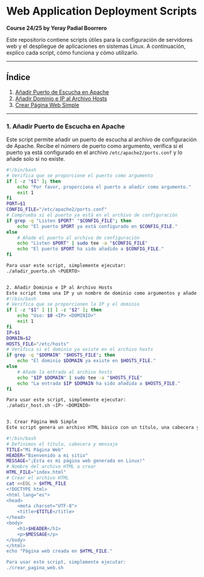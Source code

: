 # Web Application Deployment Scripts

**Course 24/25 by Yeray Padial Boorrero**

Este repositorio contiene scripts útiles para la configuración de servidores web y el despliegue de aplicaciones en sistemas Linux. A continuación, explico cada script, cómo funciona y cómo utilizarlo.

---

## Índice

1. [Añadir Puerto de Escucha en Apache](#1-añadir-puerto-de-escucha-en-apache)
2. [Añadir Dominio e IP al Archivo Hosts](#2-añadir-dominio-e-ip-al-archivo-hosts)
3. [Crear Página Web Simple](#3-crear-página-web-simple)

---

### 1. Añadir Puerto de Escucha en Apache

Este script permite añadir un puerto de escucha al archivo de configuración de Apache. Recibe el número de puerto como argumento, verifica si el puerto ya está configurado en el archivo `/etc/apache2/ports.conf` y lo añade solo si no existe.

```bash
#!/bin/bash
# Verifica que se proporcione el puerto como argumento
if [ -z "$1" ]; then
    echo "Por favor, proporciona el puerto a añadir como argumento."
    exit 1
fi
PORT=$1
CONFIG_FILE="/etc/apache2/ports.conf"
# Comprueba si el puerto ya está en el archivo de configuración
if grep -q "Listen $PORT" "$CONFIG_FILE"; then
    echo "El puerto $PORT ya está configurado en $CONFIG_FILE."
else
    # Añade el puerto al archivo de configuración
    echo "Listen $PORT" | sudo tee -a "$CONFIG_FILE"
    echo "El puerto $PORT ha sido añadido a $CONFIG_FILE."
fi

Para usar este script, simplemente ejecutar:
./añadir_puerto.sh <PUERTO>


2. Añadir Dominio e IP al Archivo Hosts
Este script toma una IP y un nombre de dominio como argumentos y añade la entrada al archivo /etc/hosts solo si el dominio no existe ya en el archivo.
#!/bin/bash
# Verifica que se proporcionen la IP y el dominio
if [ -z "$1" ] || [ -z "$2" ]; then
    echo "Uso: $0 <IP> <DOMINIO>"
    exit 1
fi
IP=$1
DOMAIN=$2
HOSTS_FILE="/etc/hosts"
# Verifica si el dominio ya existe en el archivo hosts
if grep -q "$DOMAIN" "$HOSTS_FILE"; then
    echo "El dominio $DOMAIN ya existe en $HOSTS_FILE."
else
    # Añade la entrada al archivo hosts
    echo "$IP $DOMAIN" | sudo tee -a "$HOSTS_FILE"
    echo "La entrada $IP $DOMAIN ha sido añadida a $HOSTS_FILE."
fi

Para usar este script, simplemente ejecutar:
./añadir_host.sh <IP> <DOMINIO>


3. Crear Página Web Simple
Este script genera un archivo HTML básico con un título, una cabecera y un mensaje predeterminados. Es ideal para crear una página web estática de forma rápida.

#!/bin/bash
# Definimos el título, cabecera y mensaje
TITLE="Mi Página Web"
HEADER="Bienvenido a mi sitio"
MESSAGE="¡Esta es mi página web generada en Linux!"
# Nombre del archivo HTML a crear
HTML_FILE="index.html"
# Crear el archivo HTML
cat <<EOL > $HTML_FILE
<!DOCTYPE html>
<html lang="es">
<head>
    <meta charset="UTF-8">
    <title>$TITLE</title>
</head>
<body>
    <h1>$HEADER</h1>
    <p>$MESSAGE</p>
</body>
</html>
echo "Página web creada en $HTML_FILE."

Para usar este script, simplemente ejecutar:
./crear_pagina_web.sh
